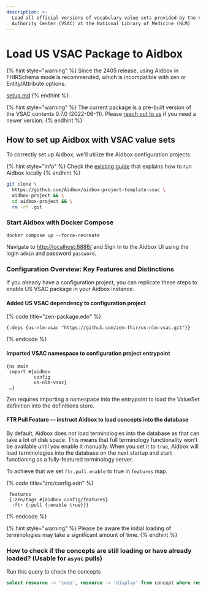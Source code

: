 ```yaml
---
description: >-
  Load all official versions of vocabulary value sets provided by the Value Set
  Authority Center (VSAC) at the National Library of Medicine (NLM)
---
```


# Load US VSAC Package to Aidbox

{% hint style="warning" %}
Since the 2405 release, using Aidbox in FHIRSchema mode is recommended, which is incompatible with zen or Entity/Attribute options.

[setup.md](../../../../modules/profiling-and-validation/fhir-schema-validator/setup.md "mention")
{% endhint %}

{% hint style="warning" %}
The current package is a pre-built version of the VSAC contents 0.7.0 (2022-06-11). Please [reach out to us](../../../../contact-us.md) if you need a newer version.
{% endhint %}

## How to set up Aidbox with VSAC value sets

To correctly set up Aidbox, we'll utilize the Aidbox configuration projects.&#x20;

{% hint style="info" %}
Check the [existing guide](../../../../getting-started/run-aidbox-locally-with-docker.md) that explains how to run Aidbox locally      &#x20;
{% endhint %}

```sh
git clone \
  https://github.com/Aidbox/aidbox-project-template-vsac \
  aidbox-project && \
  cd aidbox-project && \
  rm -rf .git
```

### Start Aidbox with Docker Compose

```shell
docker compose up --force-recreate
```

Navigate to [http://localhost:8888/](http://localhost:8888/) and Sign In to the Aidbox UI using the login `admin` and password `password`.

### Configuration Overview: Key Features and Distinctions

If you already have a configuration project, you can replicate these steps to enable US VSAC package in your Aidbox instance.

#### Added US VSAC dependency to configuration project

{% code title="zen-package.edn" %}
```
{:deps {us-nlm-vsac "https://github.com/zen-fhir/us-nlm-vsac.git"}}
```
{% endcode %}

#### Imported VSAC namespace to configuration project entrypoint

```
{ns main
 import #{aidbox
          config
          us-nlm-vsac}
 …}
```

Zen requires importing a namespace into the entrypoint to load the ValueSet definition into the definitions store.

#### FTR Pull Feature — instruct Aidbox to load concepts into the database

By default, Aidbox does not load terminologies into the database as that can take a lot of disk space. This means that full terminology functionality won’t be available until you enable it manually. When you set it to `true`, Aidbox will load terminologies into the database on the next startup and start functioning as a fully-featured terminology server.

To achieve that we set `ftr.pull.enable` to true in `features` map.

{% code title="zrc/config.edn" %}
```
 features
 {:zen/tags #{aidbox.config/features}
  :ftr {:pull {:enable true}}}
```
{% endcode %}

{% hint style="warning" %}
Please be aware the initial loading of terminologies may take a significant amount of time.
{% endhint %}

### How to check if the concepts are still loading or have already loaded? (Usable for `async` pulls)

Run this query to check the concepts

```sql
select resource -> 'code', resource -> 'display' from concept where resource -> 'valueset' @> '["http://cts.nlm.nih.gov/fhir/ValueSet/2.16.840.1.113762.1.4.1190.58"]'::jsonb
```
